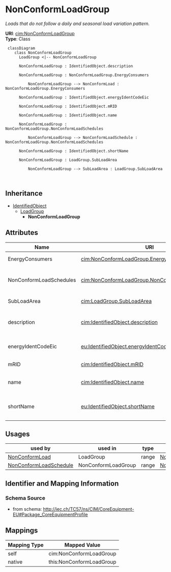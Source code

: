 # NonConformLoadGroup


_Loads that do not follow a daily and seasonal load variation pattern._





**URI**: [cim:NonConformLoadGroup](http://iec.ch/TC57/CIM100#NonConformLoadGroup)<br />
**Type**: Class




```mermaid
 classDiagram
    class NonConformLoadGroup
      LoadGroup <|-- NonConformLoadGroup
      
      NonConformLoadGroup : IdentifiedObject.description
        
      NonConformLoadGroup : NonConformLoadGroup.EnergyConsumers
        
          NonConformLoadGroup --> NonConformLoad : NonConformLoadGroup.EnergyConsumers
        
      NonConformLoadGroup : IdentifiedObject.energyIdentCodeEic
        
      NonConformLoadGroup : IdentifiedObject.mRID
        
      NonConformLoadGroup : IdentifiedObject.name
        
      NonConformLoadGroup : NonConformLoadGroup.NonConformLoadSchedules
        
          NonConformLoadGroup --> NonConformLoadSchedule : NonConformLoadGroup.NonConformLoadSchedules
        
      NonConformLoadGroup : IdentifiedObject.shortName
        
      NonConformLoadGroup : LoadGroup.SubLoadArea
        
          NonConformLoadGroup --> SubLoadArea : LoadGroup.SubLoadArea
        
      
```





## Inheritance
* [IdentifiedObject](IdentifiedObject.md)
    * [LoadGroup](LoadGroup.md)
        * **NonConformLoadGroup**



## Attributes


| Name | URI | Cardinality and Range | Description | Inheritance |
| ---  | --- | --- | --- | --- |
| EnergyConsumers | [cim:NonConformLoadGroup.EnergyConsumers](http://iec.ch/TC57/CIM100#NonConformLoadGroup.EnergyConsumers) | 1..* <br />  [NonConformLoad](NonConformLoad.md)  | Conform loads assigned to this ConformLoadGroup | direct |
| NonConformLoadSchedules | [cim:NonConformLoadGroup.NonConformLoadSchedules](http://iec.ch/TC57/CIM100#NonConformLoadGroup.NonConformLoadSchedules) | 0..* <br />  [NonConformLoadSchedule](NonConformLoadSchedule.md)  | The NonConformLoadSchedules in the NonConformLoadGroup | direct |
| SubLoadArea | [cim:LoadGroup.SubLoadArea](http://iec.ch/TC57/CIM100#LoadGroup.SubLoadArea) | 1..1 <br />  [SubLoadArea](SubLoadArea.md)  | The SubLoadArea where the Loadgroup belongs | [LoadGroup](LoadGroup.md) |
| description | [cim:IdentifiedObject.description](http://iec.ch/TC57/CIM100#IdentifiedObject.description) | 0..1 <br />  string  | The description is a free human readable text describing or naming the object | [IdentifiedObject](IdentifiedObject.md) |
| energyIdentCodeEic | [eu:IdentifiedObject.energyIdentCodeEic](http://iec.ch/TC57/CIM100-European#IdentifiedObject.energyIdentCodeEic) | 0..1 <br />  string  | The attribute is used for an exchange of the EIC code (Energy identification ... | [IdentifiedObject](IdentifiedObject.md) |
| mRID | [cim:IdentifiedObject.mRID](http://iec.ch/TC57/CIM100#IdentifiedObject.mRID) | 1..1 <br />  string  | Master resource identifier issued by a model authority | [IdentifiedObject](IdentifiedObject.md) |
| name | [cim:IdentifiedObject.name](http://iec.ch/TC57/CIM100#IdentifiedObject.name) | 1..1 <br />  string  | The name is any free human readable and possibly non unique text naming the o... | [IdentifiedObject](IdentifiedObject.md) |
| shortName | [eu:IdentifiedObject.shortName](http://iec.ch/TC57/CIM100-European#IdentifiedObject.shortName) | 0..1 <br />  string  | The attribute is used for an exchange of a human readable short name with len... | [IdentifiedObject](IdentifiedObject.md) |





## Usages

| used by | used in | type | used |
| ---  | --- | --- | --- |
| [NonConformLoad](NonConformLoad.md) | LoadGroup | range | [NonConformLoadGroup](NonConformLoadGroup.md) |
| [NonConformLoadSchedule](NonConformLoadSchedule.md) | NonConformLoadGroup | range | [NonConformLoadGroup](NonConformLoadGroup.md) |






## Identifier and Mapping Information







### Schema Source


* from schema: http://iec.ch/TC57/ns/CIM/CoreEquipment-EU#Package_CoreEquipmentProfile





## Mappings

| Mapping Type | Mapped Value |
| ---  | ---  |
| self | cim:NonConformLoadGroup |
| native | this:NonConformLoadGroup |




